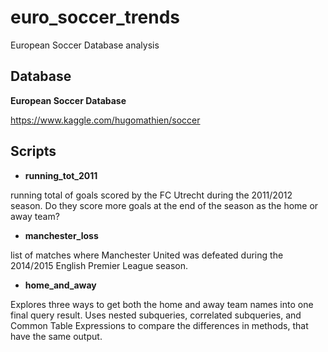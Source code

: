 # euro_soccer_trends
European Soccer Database analysis

## Database

**European Soccer Database**

https://www.kaggle.com/hugomathien/soccer

## Scripts

- **running_tot_2011** 

running total of goals scored by the FC Utrecht during the 2011/2012 season. 
Do they score more goals at the end of the season as the home or away team? 

- **manchester_loss**

list of matches where Manchester United was defeated 
during the 2014/2015 English Premier League season. 

- **home_and_away**

Explores three ways to get both the home and away team names into one final query result.
Uses nested subqueries, correlated subqueries, and Common Table Expressions 
to compare the differences in methods, that have the same output.
